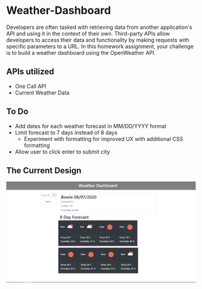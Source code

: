 # Weather-Dashboard
Developers are often tasked with retrieving data from another application's API and using it in the context of their own. Third-party APIs allow developers to access their data and functionality by making requests with specific parameters to a URL. In this homework assignment, your challenge is to build a weather dashboard using the OpenWeather API.

## APIs utilized 
* One Call API 
* Current Weather Data 

## To Do 
* Add dates for each weather forecast in MM/DD/YYYY format 
* Limit forecast to 7 days instead of 8 days 
    * Experiment with formatting for improved UX with additional CSS formatting 
* Allow user to click enter to submit city 

## The Current Design 

![GitHub Logo](/weather.png)

